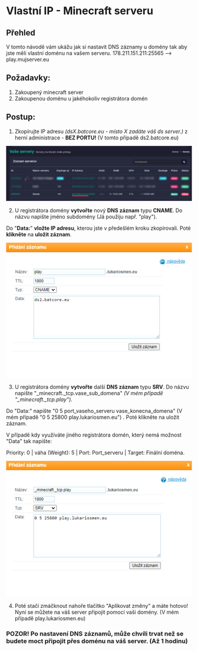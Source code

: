 # Vlastní IP - Minecraft serveru

## **Přehled**

V tomto návodě vám ukážu jak si nastavit DNS záznamy u domény tak aby jste měli vlastní doménu na vašem serveru. 178.211.151.211:25565 --&gt; play.mujserver.eu

## **Požadavky:**

1. Zakoupený minecraft server  
2. Zakoupenou doménu u jakéhokoliv registrátora domén

## Postup:

1. Zkopírujte IP adresu _\(dsX.batcore.eu - místo X zadáte váš ds server.\)_ z herní administrace - **BEZ PORTU!** \(V tomto případě ds2.batcore.eu\)

![](../.gitbook/assets/image%20%283%29.png)

2. U registrátora domény **vytvořte** nový **DNS záznam** typu **CNAME**. Do názvu napište jméno subdomény \(Já použiju např. "play"\). 

Do "**Data:**" **vložte IP adresu**, kterou jste v předešlém kroku zkopírovali. Poté **klikněte** na **uložit záznam**.

![](../.gitbook/assets/image%20%284%29.png)

3. U registrátora domény **vytvořte** další **DNS záznam** typu **SRV**. Do názvu napište "\_minecraft.\_tcp.vase\_sub\_domena" _\(V mém případě "\_minecraft.\_tcp.play"\)._

Do "Data:" napište "0 5 port\_vaseho\_serveru vase\_konecna\_domena" \(V mém případě "0 5 25800 play.lukariosmen.eu"\) . Poté klikněte na uložit záznam.

V případě kdy využíváte jiného registrátora domén, který nemá možnost "Data" tak napište: 

Priority: 0 \| váha \(Weight\): 5 \| Port: Port\_serveru \| Target: Finální doména.

![](../.gitbook/assets/image%20%285%29.png)

4. Poté stačí zmáčknout nahoře tlačítko "Aplikovat změny" a máte hotovo! Nyní se můžete na váš server připojit pomocí vaši domény. \(V mém případě play.lukariosmen.eu\)

### **POZOR! Po nastavení DNS záznamů, může chvíli trvat než se budete moct připojit přes doménu na váš server. \(Až 1 hodinu\)**

